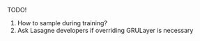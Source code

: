 TODO!

1. How to sample during training? 
2. Ask Lasagne developers if overriding GRULayer is necessary

